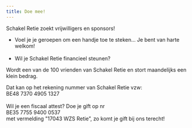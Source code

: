 ```yaml
---
title: Doe mee!
---
```

Schakel Retie zoekt vrijwilligers en sponsors! <br>

<ul>

<li>Voel je je geroepen om een handje toe te steken… Je bent van harte welkom! </li><br>

<li>Wil je Schakel Retie financieel steunen? </li>

</ul>

Wordt een van de 100 vrienden van Schakel Retie en stort maandelijks een klein bedrag. </br>

 Dat kan op het rekening nummer van Schakel Retie vzw:  <br>BE48 7370 4905 1327  <br><br>Wil je een fiscaal attest? Doe je gift op nr <br>BE35 7755 9400 0537 <br>met vermelding "17043 WZS Retie”, zo komt je gift bij ons terecht!